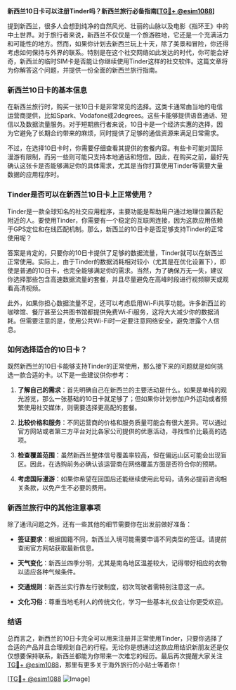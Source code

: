 **新西兰10日卡可以注册Tinder吗？新西兰旅行必备指南[[TG💪+ @esim1088](https://t.me/s/esim1088)]**

提到新西兰，很多人会想到纯净的自然风光、壮丽的山脉以及电影《指环王》中的中土世界。对于旅行者来说，新西兰不仅仅是一个旅游胜地，它还是一个充满活力和可能性的地方。然而，如果你计划去新西兰玩上十天，除了美景和冒险，你还得考虑如何保持与外界的联系。特别是在这个社交网络如此发达的时代，你可能会好奇，新西兰的临时SIM卡是否能让你继续使用Tinder这样的社交软件。这篇文章将为你解答这个问题，并提供一份全面的新西兰旅行指南。

### 新西兰10日卡的基本信息

在新西兰旅行时，购买一张10日卡是非常常见的选择。这类卡通常由当地的电信运营商提供，比如Spark、Vodafone或2degrees。这些卡能够提供语音通话、短信以及数据流量服务。对于短期旅行者来说，10日卡是一个经济实惠的选择，因为它避免了长期合约带来的麻烦，同时提供了足够的通信资源来满足日常需求。

不过，在选择10日卡时，你需要仔细查看其提供的套餐内容。有些卡可能对国际漫游有限制，而另一些则可能只支持本地通话和短信。因此，在购买之前，最好先确认这张卡是否能够满足你的具体需求，尤其是当你打算使用Tinder等需要大量数据的应用程序时。

### Tinder是否可以在新西兰10日卡上正常使用？

Tinder是一款全球知名的社交应用程序，主要功能是帮助用户通过地理位置匹配附近的人。要使用Tinder，你需要有一个稳定的互联网连接，因为这款应用依赖于GPS定位和在线匹配机制。那么，新西兰的10日卡是否足够支持Tinder的正常使用呢？

答案是肯定的，只要你的10日卡提供了足够的数据流量，Tinder就可以在新西兰正常使用。实际上，由于Tinder的数据消耗相对较小（尤其是在优化设置下），即使是普通的10日卡，也完全能够满足你的需求。当然，为了确保万无一失，建议你选择那些包含高速数据流量的套餐，并且尽量避免在高峰时段进行视频聊天或观看高清视频。

此外，如果你担心数据流量不足，还可以考虑启用Wi-Fi共享功能。许多新西兰的咖啡馆、餐厅甚至公共图书馆都提供免费Wi-Fi服务，这将大大减少你的数据消耗。但需要注意的是，使用公共Wi-Fi时一定要注意网络安全，避免泄露个人信息。

### 如何选择适合的10日卡？

既然新西兰的10日卡能够支持Tinder的正常使用，那么接下来的问题就是如何挑选一款合适的卡。以下是一些建议供你参考：

1. **了解自己的需求**：首先明确自己在新西兰的主要活动是什么。如果是单纯的观光游览，那么一张基础的10日卡就足够了；但如果你计划参加户外运动或者频繁使用社交媒体，则需要选择更高配的套餐。
   
2. **比较价格和服务**：不同运营商的价格和服务质量可能会有很大差异。可以通过官方网站或者第三方平台对比各家公司提供的优惠活动，寻找性价比最高的选项。

3. **检查覆盖范围**：虽然新西兰整体信号覆盖率较高，但在偏远山区可能会出现盲区。因此，在选购前务必确认该运营商在网络覆盖方面是否符合你的预期。

4. **考虑国际漫游**：如果你希望在回国后还能继续使用此号码，请务必提前咨询相关条款，以免产生不必要的费用。

### 新西兰旅行中的其他注意事项

除了通讯问题之外，还有一些其他的细节需要你在出发前做好准备：

- **签证要求**：根据国籍不同，新西兰入境可能需要申请不同类型的签证。请提前查阅官方网站获取最新信息。
  
- **天气变化**：新西兰四季分明，尤其是南岛地区温差较大，记得带好相应的衣物以适应各种气候条件。
  
- **交通规则**：新西兰实行靠左行驶制度，初次驾驶者需特别注意这一点。
  
- **文化习俗**：尊重当地毛利人的传统文化，学习一些基本礼仪会让你更受欢迎。

### 结语

总而言之，新西兰的10日卡完全可以用来注册并正常使用Tinder，只要你选择了合适的产品并且合理规划自己的行程。无论你是想通过这款应用结识新朋友还是仅仅想要保持联系，新西兰都能为你带来一次难忘的经历。最后再次提醒大家关注[TG💪+ @esim1088](https://t.me/s/esim1088)，那里有更多关于海外旅行的小贴士等着你！

[[TG💪+ @esim1088](https://t.me/s/esim1088) ![Image](https://i.postimg.cc/4NQfJmqS/Snipaste-2025-05-13-00-14-12.png)]